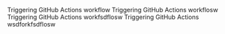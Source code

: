 Triggering GitHub Actions workflow
Triggering GitHub Actions workflosw
Triggering GitHub Actions workfsdflosw
Triggering GitHub Actions wsdforkfsdflosw
